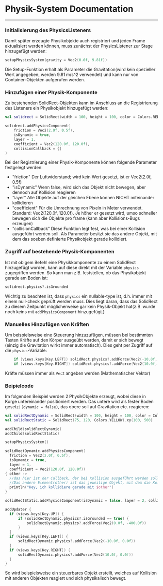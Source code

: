 # Physik-System Documentation
___
### Initialisierung des PhysicsListeners

Damit später erzeugte Physikobjekte auch registriert und jeden Frame aktualisiert werden können,
muss zunächst der PhysicsListener zur Stage hinzugefügt werden:
```kotlin
setupPhysicsSystem(gravity = Vec2(0.0f, 9.81f))
```
Die Setup-Funktion erhält als Parameter die Gravitation(wird kein spezieller Wert angegeben, werden
9.81 m/s^2 verwendet) und kann nur von Container-Objekten aufgerufen werden. 

### Hinzufügen einer Physik-Komponente

Zu bestehenden SolidRect-Objekten kann im Anschluss an die Registrierung des Listeners ein
Physikobjekt hinzugefügt werden:
```kotlin
val solidrect = SolidRect(width = 100, height = 100, color = Colors.RED).xy(50, 50)

solidrect.addPhysicsComponent(
    friction = Vec2(2.0f, 0.5f),
    isDynamic = true,
    layer = 1,
    coefficient = Vec2(120.0f, 120.0f),
    collisionCallback = {}
)
```

Bei der Registrierung einer Physik-Komponente können folgende Parameter festgelegt werden:

- "friction" Der Luftwiderstand; wird kein Wert gesetzt, ist er Vec2(2.0f, 0.5f)
- "isDynamic" Wenn false, wird sich das Objekt nicht bewegen, aber dennoch auf Kollision reagieren
- "layer" Alle Objekte auf der gleichen Ebene können NICHT miteinander kollidieren
- "coefficient" Für die Umrechnung von Pixeln in Meter verwendet. Standard: Vec2(120.0f, 120.0f). Je
  höher er gesetzt wird, umso schneller bewegen sich die Objekte pro frame (kann aber 
  Kollisions-Bugs erzeugen)
- "collisionCallback" Diese Funktion legt fest, was bei einer Kollision ausgeführt werden soll. Als Parameter 
  besitzt sie das andere Objekt, mit dem das soeben definierte Physikobjekt gerade kollidiert.
  
### Zugriff auf bestehende Physik-Komponenten

Ist mit obigem Befehl eine Physikkomponente zu einem SolidRect hinzugefügt worden, kann auf
diese direkt mit der Variable ```physics``` zugegriffen werden. So kann man z.B. feststellen,
ob das Physikobjekt gerade am Boden ist:
````kotlin
solidrect.physics?.isGrounded
````
Wichtig zu beachten ist, dass ```physics``` ein nullable-type ist, d.h. immer mit einem
null-check geprüft werden muss. Dies liegt daran, dass das SolidRect zu diesem Zeitpunkt
möglicherweise gar kein Physik-Objekt hat(z.B. wurde noch keins mit ```addPhysicsComponent```
hinzugefügt.)

### Manuelles Hinzufügen von Kräften

Um beispielsweise eine Steuerung hinzuzufügen, müssen bei bestimmten Tasten Kräfte auf
den Körper ausgeübt werden, damit er sich bewegt (einzig die Gravitation wirkt immer automatisch).
Dies geht per Zugriff auf die ```physics```-Variable:
````kotlin
    if (views.keys[Key.LEFT]) solidRect.physics?.addForce(Vec2(-10.0f, 0.0f))
    if (views.keys[Key.RIGHT]) solidRect.physics?.addForce(Vec2(10.0f, 0.0f))
````
Kräfte müssen immer als ```Vec2``` angeben werden (Mathematischer Vektor)

### Beipielcode

Im folgenden Beispiel werden 2 PhysikObjekte erzeugt, wobei diese in Korge untereinander positioniert
werden. Das untere wird als fester Boden gesetzt ```(dynamic = false)```, das obere soll auf Gravitation etc.
reagieren:
````kotlin
val solidRectDynamic = SolidRect(width = 100, height = 100, color = Colors.RED).xy(50, 50)
val solidRectStatic = SolidRect(75, 120, Colors.YELLOW).xy(100, 500)

addChild(solidRectDynamic)
addChild(solidRectStatic)

setupPhysicsSystem()

solidRectDynamic.addPhysicsComponent(
  friction = Vec2(2.0f, 0.5f), 
  isDynamic = true, 
  layer = 1, 
  coefficient = Vec2(120.0f, 120.0f)) 
{ other ->
  //das hier ist der Callback, der bei Kollision ausgeführt werden soll.
  //Das andere Element(other) ist das jeweilige Objekt, mit dem die Kollision stattfindet
  println("Hey, ich kollidiere gerade mit $other")
}

solidRectStatic.addPhysicsComponent(isDynamic = false, layer = 2, collisionCallback = {/* Nothing */})

addUpdater {
  if (views.keys[Key.UP]) {
      if (solidRectDynamic.physics?.isGrounded == true) {
          solidRectDynamic.physics?.addForce(Vec2(0.0f, -400.0f))
      }
  }
  if (views.keys[Key.LEFT]) {
      solidRectDynamic.physics?.addForce(Vec2(-10.0f, 0.0f))
  }
  if (views.keys[Key.RIGHT]) {
      solidRectDynamic.physics?.addForce(Vec2(10.0f, 0.0f))
  }
}
````
So wird beispielsweise ein steuerbares Objekt erstellt, welches auf Kollision mit
anderen Objekten reagiert und sich physikalisch bewegt.
